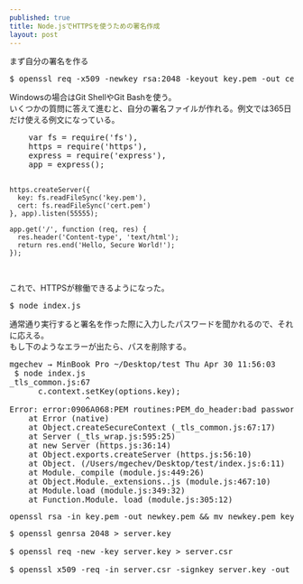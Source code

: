 ```yaml
---
published: true
title: Node.jsでHTTPSを使うための署名作成
layout: post
---
```

<p>まず自分の署名を作る</p>
<pre class="brush: js;">
$ openssl req -x509 -newkey rsa:2048 -keyout key.pem -out cert.pem -days 365
</pre>
<p>Windowsの場合はGit ShellやGit Bashを使う。<br>
いくつかの質問に答えて進むと、自分の署名ファイルが作れる。例文では365日だけ使える例文になっている。</p>
<pre class="brush: js;">
    var fs = require('fs'),
    https = require('https'),
    express = require('express'),
    app = express();

    https.createServer({
      key: fs.readFileSync('key.pem'),
      cert: fs.readFileSync('cert.pem')
    }, app).listen(55555);

    app.get('/', function (req, res) {
      res.header('Content-type', 'text/html');
      return res.end('Hello, Secure World!');
    });
</pre>
<p>
これで、HTTPSが稼働できるようになった。
</p>
<pre class="brush: js;">
$ node index.js
</pre>
<p>
通常通り実行すると署名を作った際に入力したパスワードを聞かれるので、それに応える。<br>
もし下のようなエラーが出たら、パスを削除する。
</p>
<pre class="brush: js;">
mgechev → MinBook Pro ~/Desktop/test Thu Apr 30 11:56:03
 $ node index.js
_tls_common.js:67
      c.context.setKey(options.key);
                ^
Error: error:0906A068:PEM routines:PEM_do_header:bad password read
    at Error (native)
    at Object.createSecureContext (_tls_common.js:67:17)
    at Server (_tls_wrap.js:595:25)
    at new Server (https.js:36:14)
    at Object.exports.createServer (https.js:56:10)
    at Object.<anonymous> (/Users/mgechev/Desktop/test/index.js:6:11)
    at Module._compile (module.js:449:26)
    at Object.Module._extensions..js (module.js:467:10)
    at Module.load (module.js:349:32)
    at Function.Module._load (module.js:305:12)
</pre>
<pre class="brush: js;">
openssl rsa -in key.pem -out newkey.pem && mv newkey.pem key.pem
</pre>
<pre class="brush: js;">
$ openssl genrsa 2048 > server.key<br>
$ openssl req -new -key server.key > server.csr<br>
$ openssl x509 -req -in server.csr -signkey server.key -out server.crt
</pre>